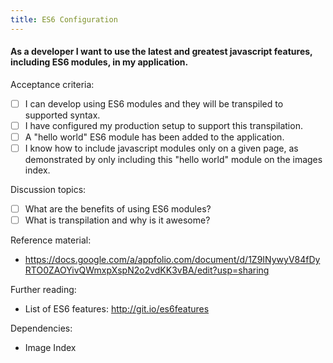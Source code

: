 ```yaml
---
title: ES6 Configuration
---
```


#### As a developer I want to use the latest and greatest javascript features, including ES6 modules, in my application.

Acceptance criteria:
- [ ] I can develop using ES6 modules and they will be transpiled to supported
  syntax.
- [ ] I have configured my production setup to support this transpilation.
- [ ] A "hello world" ES6 module has been added to the application.
- [ ] I know how to include javascript modules only on a given page, as 
  demonstrated by only including this "hello world" module on the images index.

Discussion topics:
- [ ] What are the benefits of using ES6 modules?
- [ ] What is transpilation and why is it awesome?

Reference material:
- https://docs.google.com/a/appfolio.com/document/d/1Z9INywyV84fDyRTO0ZAOYivQWmxpXspN2o2vdKK3vBA/edit?usp=sharing

Further reading:
- List of ES6 features: http://git.io/es6features

Dependencies:
- Image Index
